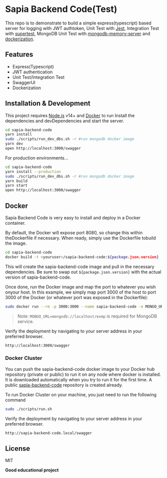 # Sapia Backend Code(Test)

This repo is to demonstrate to build a simple express(typescript) based server for logging with JWT authtoken, Unit Test with [Jest](https://jestjs.io/), Integration Test with [supertest](https://www.npmjs.com/package/supertest), MongoDB Unit Test with [mongodb-memory-server](https://github.com/nodkz/mongodb-memory-server) and [dockerization](https://www.docker.com/).

## Features
- Express(Typescript)
- JWT authentication
- Unit Test/Integration Test
- SwaggerUI
- Dockerization

## Installation & Development
This project requires [Node.js](https://nodejs.org) v14+ and [Docker](https://www.docker.com) to run
Install the dependencies and devDependencies and start the server.
```sh
cd sapia-backend-code
yarn install
sudo ./scripts/run_dev_dbs.sh -r #run mongodb docker image
yarn dev
open http://localhost:3000/swagger
```

For production environments...

```sh
cd sapia-backend-code
yarn install --production
sudo ./scripts/run_dev_dbs.sh -r #run mongodb docker image
yarn build
yarn start
open http://localhost:3000/swagger
```


## Docker

Sapia Backend Code is very easy to install and deploy in a Docker container.

By default, the Docker will expose port 8080, so change this within theDockerfile if necessary. 
When ready, simply use the Dockerfile tobuild the image.

```sh
cd sapia-backend-code
docker build -t <youruser>/sapia-backend-code:${package.json.version} .
```

This will create the sapia-backend-code image and pull in the necessary dependencies.
Be sure to swap out `${package.json.version}` with the actual version of sapia-backend-code.

Once done, run the Docker image and map the port to whatever you wish onyour host. 
In this example, we simply map port 3000 of the host to port 3000 of the Docker 
(or whatever port was exposed in the Dockerfile):

```sh
sudo docker run --rm -p 3000:3000 --name sapia-backend-code -e MONGO_URL=mongodb://localhost/exmp sapia-backend-code:${package.json.version}
```

> Note: `MONGO_URL=mongodb://localhost/exmp` is required for MongoDB service.

Verify the deployment by navigating to your server address in your preferred browser.

```sh
http://localhost:3000/swagger
```

### Docker Cluster 

You can push the sapia-backend-code docker image to your Docker hub repository (private or public) to run it on any node where docker is installed. It is downloaded automatically when you try to run it for the first time.
A public [sapia-backend-code](https://hub.docker.com/r/yhaibo1116/sapia-backend-code) repository is created already.

To run Docker Cluster on your machine, you just need to run the following command
```sh
sudo ./scripts/run.sh
```
Verify the deployment by navigating to your server address in your preferred browser.
```sh
http://sapia-backend-code.local/swagger
```
## License

MIT

**Good educational project**
